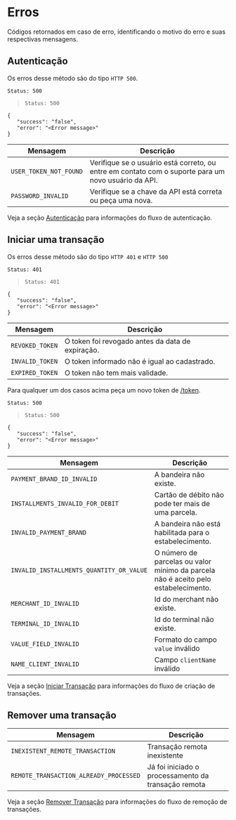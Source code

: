 # Erros

Códigos retornados em caso de erro, identificando o motivo do erro e suas respectivas mensagens.

## Autenticação

Os erros desse método são do tipo `HTTP 500`.

```Status: 500 ```

> ```Status: 500 ```

```
{
   "success": "false",
   "error": "<Error message>"
}
```

|Mensagem|Descrição|
|-----------|---------|
|`USER_TOKEN_NOT_FOUND`|Verifique se o usuário está correto, ou entre em contato com o suporte para um novo usuário da API.|
|`PASSWORD_INVALID`|Verifique se a chave da API está correta ou peça uma nova.|

<aside class="notice">Veja a seção <a href="#autentica-o">Autenticação</a> para informações do fluxo de autenticação.</aside>
 
## Iniciar uma transação

Os erros desse método são do tipo `HTTP 401` e `HTTP 500`

```Status: 401 ```
> ```Status: 401 ```

```
{
   "success": "false",
   "error": "<Error message>"
}
```

|Mensagem|Descrição|
|-----------|---------|
|`REVOKED_TOKEN`|O token foi revogado antes da data de expiração.|
|`INVALID_TOKEN`|O token informado não é igual ao cadastrado.|
|`EXPIRED_TOKEN`|O token não tem mais validade.|

<aside class="notice">Para qualquer um dos casos acima peça um novo token de <a href="#autentica-o">/token</a>.</aside>


```Status: 500 ```
> ```Status: 500 ```

```
{
   "success": "false",
   "error": "<Error message>"
}
```

|Mensagem|Descrição|
|-----------|---------|
|`PAYMENT_BRAND_ID_INVALID`|A bandeira não existe.|
|`INSTALLMENTS_INVALID_FOR_DEBIT`|Cartão de débito não pode ter mais de uma parcela.|
|`INVALID_PAYMENT_BRAND`|A bandeira não está habilitada para o estabelecimento.|
|`INVALID_INSTALLMENTS_QUANTITY_OR_VALUE`|O número de parcelas ou valor minimo da parcela não é aceito pelo estabelecimento.|
|`MERCHANT_ID_INVALID`|Id do merchant não existe.|
|`TERMINAL_ID_INVALID`|Id do terminal não existe.|
|`VALUE_FIELD_INVALID`|Formato do campo `value` inválido|
|`NAME_CLIENT_INVALID`|Campo `clientName` inválido|

<aside class="notice">Veja a seção <a href="#iniciar-transa-o">Iniciar Transação</a> para informações do fluxo de criação de transações.</aside>

## Remover uma transação

|Mensagem|Descrição|
|-----------|---------|
|`INEXISTENT_REMOTE_TRANSACTION`|Transação remota inexistente|
|`REMOTE_TRANSACTION_ALREADY_PROCESSED`|Já foi iniciado o processamento da transação remota|

<aside class="notice">Veja a seção <a href="#remover-transa-o">Remover Transação</a> para informações do fluxo de remoção de transações.</aside>
